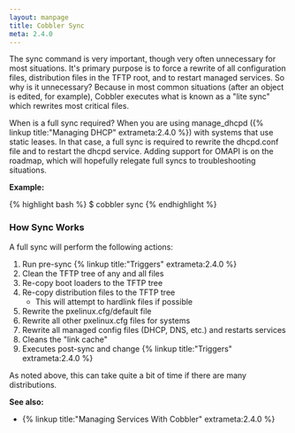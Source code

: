 ```yaml
---
layout: manpage
title: Cobbler Sync
meta: 2.4.0
---
```


The sync command is very important, though very often unnecessary for most situations. It's primary purpose is to force a rewrite of all configuration files, distribution files in the TFTP root, and to restart managed services. So why is it unnecessary? Because in most common situations (after an object is edited, for example), Cobbler executes what is known as a "lite sync" which rewrites most critical files.

When is a full sync required? When you are using manage_dhcpd ({% linkup title:"Managing DHCP" extrameta:2.4.0 %}) with systems that use static leases. In that case, a full sync is required to rewrite the dhcpd.conf file and to restart the dhcpd service. Adding support for OMAPI is on the roadmap, which will hopefully relegate full syncs to troubleshooting situations.

**Example:**

{% highlight bash %}
$ cobbler sync
{% endhighlight %}

### How Sync Works

A full sync will perform the following actions:

1. Run pre-sync {% linkup title:"Triggers" extrameta:2.4.0 %}
2. Clean the TFTP tree of any and all files
3. Re-copy boot loaders to the TFTP tree
4. Re-copy distribution files to the TFTP tree
    * This will attempt to hardlink files if possible
5. Rewrite the pxelinux.cfg/default file
6. Rewrite all other pxelinux.cfg files for systems
7. Rewrite all managed config files (DHCP, DNS, etc.) and restarts services
8. Cleans the "link cache"
9. Executes post-sync and change {% linkup title:"Triggers" extrameta:2.4.0 %}

As noted above, this can take quite a bit of time if there are many distributions.

**See also:**
* {% linkup title:"Managing Services With Cobbler" extrameta:2.4.0 %}
